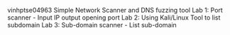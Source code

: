 vinhptse04963
Simple Network Scanner and DNS fuzzing tool
    Lab 1: Port scanner - Input IP output opening port
    Lab 2: Using Kali/Linux Tool to list subdomain 
    Lab 3: Sub-domain scanner - List sub-domain 

